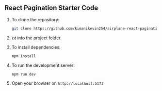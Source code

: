 ## React Pagination Starter Code

1. To clone the repository:

    ```bash
    git clone https://github.com/kimanikevin254/airplane-react-pagination-starter-code.git
    ```

2. `cd` into the project folder.

3. To install dependencies:

    ```bash
    npm install
    ```

4. To run the development server:

    ```bash
    npm run dev
    ```

5. Open your browser on `http://localhost:5173`
